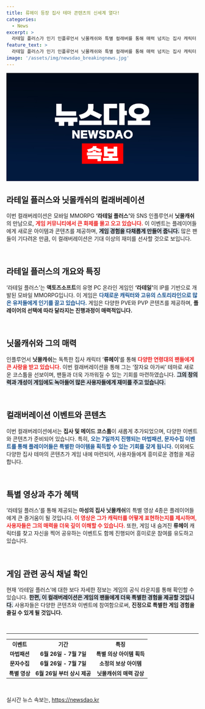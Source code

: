 ```yaml
---
title: 류헤이 등장 집사 테마 콘텐츠의 신세계 열다!
categories:
  - News
excerpt: >
  라테일 플러스가 인기 인플루언서 닛몰캐쉬와 특별 컬래버를 통해 매력 넘치는 집사 캐릭터 류헤이를 선보인다! 다양한 이벤트와 콘텐츠로 색다른 재미를 제공하며, 특별 영상도 공개된다. 클릭해서 자세히 알아보세요!
feature_text: >
  라테일 플러스가 인기 인플루언서 닛몰캐쉬와 특별 컬래버를 통해 매력 넘치는 집사 캐릭터 류헤이를 선보인다! 다양한 이벤트와 콘텐츠로 색다른 재미를 제공하며, 특별 영상도 공개된다. 클릭해서 자세히 알아보세요!
image: '/assets/img/newsdao_breakingnews.jpg'
---
```


<p><img src="/assets/img/newsdao_breakingnews.jpg" alt="koreaapp 속보" /></p>

<h2 data-ke-size="size26">라테일 플러스와 닛몰캐쉬의 컬래버레이션</h2>

<p data-ke-size="size16">이번 컬래버레이션은 모바일 MMORPG <b>‘라테일 플러스’</b>와 SNS 인플루언서 <b>닛몰캐쉬</b>의 만남으로, <b><span style="color: #ee2323;">게임 커뮤니티에서 큰 화제를 몰고 오고 있습니다.</span></b> 이 이벤트는 플레이어들에게 새로운 아이템과 콘텐츠를 제공하며, <b><span style="background-color: #21538527;">게임 경험을 다채롭게 만들어 줍니다.</span></b> 많은 팬들이 기다려온 만큼, 이 컬래버레이션은 기대 이상의 재미를 선사할 것으로 보입니다.</p>

<p data-ke-size="size16">&nbsp;</p>

<h2 data-ke-size="size26">라테일 플러스의 개요와 특징</h2>

<p data-ke-size="size16">‘라테일 플러스’는 <b>액토즈소프트</b>의 유명 PC 온라인 게임인 <b>‘라테일’</b>의 IP를 기반으로 개발된 모바일 MMORPG입니다. 이 게임은 <b><span style="color: #1a5490;">다채로운 캐릭터와 고유의 스토리라인으로 많은 유저들에게 인기를 끌고 있습니다.</span></b> 게임은 다양한 PVE와 PVP 콘텐츠를 제공하며, <b>플레이어의 선택에 따라 달라지는 진행과정이 매력적입니다.</b></p>

<p data-ke-size="size16">&nbsp;</p>

<h2 data-ke-size="size26">닛몰캐쉬와 그의 매력</h2>

<p data-ke-size="size16">인플루언서 <b>닛몰캐쉬</b>는 독특한 집사 캐릭터 ‘<b>류헤이</b>’를 통해 <b><span style="color: #ee2323;">다양한 연령대의 팬들에게 큰 사랑을 받고 있습니다.</span></b> 이번 컬래버레이션을 통해 그는 ‘잘자요 아가씨’ 테마로 새로운 코스튬을 선보이며, 팬들과 더욱 가까워질 수 있는 기회를 마련하였습니다. <b><span style="background-color: #21538527;">그의 창의력과 개성이 게임에도 녹아들어 많은 사용자들에게 재미를 주고 있습니다.</span></b></p>

<p data-ke-size="size16">&nbsp;</p>

<h2 data-ke-size="size26">컬래버레이션 이벤트와 콘텐츠</h2>

<p data-ke-size="size16">이번 컬래버레이션에서는 <b>집사 및 메이드 코스튬</b>이 새롭게 추가되었으며, 다양한 이벤트와 콘텐츠가 준비되어 있습니다. 특히, <b><span style="color: #1a5490;">오는 7일까지 진행되는 마법패션, 문자수집 이벤트를 통해 플레이어들은 특별한 아이템을 획득할 수 있는 기회를 갖게 됩니다.</span></b> 이외에도 다양한 집사 테마의 콘텐츠가 게임 내에 마련되어, 사용자들에게 흥미로운 경험을 제공합니다.</p>

<p data-ke-size="size16">&nbsp;</p>

<h2 data-ke-size="size26">특별 영상과 추가 혜택</h2>

<p data-ke-size="size16">‘라테일 플러스’를 통해 제공되는 <b>마성의 집사 닛몰캐쉬</b>의 특별 영상 4종은 플레이어들에게 큰 즐거움이 될 것입니다. <b><span style="color: #ee2323;">이 영상은 그가 캐릭터를 어떻게 표현하는지를 제시하며, 사용자들은 그의 매력을 더욱 깊이 이해할 수 있습니다.</span></b> 또한, 게임 내 숨겨진 <b>류헤이</b> 캐릭터를 찾고 자신을 찍어 공유하는 이벤트도 함께 진행되어 흥미로운 참여를 유도하고 있습니다.</p>

<p data-ke-size="size16">&nbsp;</p>

<h2 data-ke-size="size26">게임 관련 공식 채널 확인</h2>

<p data-ke-size="size16">현재 ‘라테일 플러스’에 대한 보다 자세한 정보는 게임의 공식 라운지를 통해 확인할 수 있습니다. <b><span style="background-color: #21538527;">한편, 이 컬래버레이션은 게임의 팬들에게 더욱 특별한 경험을 제공할 것입니다.</span></b> 사용자들은 다양한 콘텐츠와 이벤트에 참여함으로써, <b>진정으로 특별한 게임 경험을 즐길 수 있게 될 것입니다.</b></p>

<p data-ke-size="size16">&nbsp;</p>

<hr/>

<table style="width: 100%; border-collapse: collapse;">
    <tr>
        <td style="text-align: center; height: 17px;"><b>이벤트</b></td>
        <td style="text-align: center; height: 17px;"><b>기간</b></td>
        <td style="text-align: center; height: 17px;"><b>특징</b></td>
    </tr>
    <tr>
        <td style="text-align: center; height: 17px;"><b>마법패션</b></td>
        <td style="text-align: center; height: 17px;"><b>6월 26일 - 7월 7일</b></td>
        <td style="text-align: center; height: 17px;"><b>특별 의상 아이템 획득</b></td>
    </tr>
    <tr>
        <td style="text-align: center; height: 17px;"><b>문자수집</b></td>
        <td style="text-align: center; height: 17px;"><b>6월 26일 - 7월 7일</b></td>
        <td style="text-align: center; height: 17px;"><b>소정의 보상 아이템</b></td>
    </tr>
    <tr>
        <td style="text-align: center; height: 17px;"><b>특별 영상</b></td>
        <td style="text-align: center; height: 17px;"><b>6월 26일 부터 상시 제공</b></td>
        <td style="text-align: center; height: 17px;"><b>닛몰캐쉬의 매력 감상</b></td>
    </tr>
</table>

<p data-ke-size="size16">&nbsp;</p>
실시간 뉴스 속보는, <a href="https://newsdao.kr" rel="dofollow">https://newsdao.kr</a>


